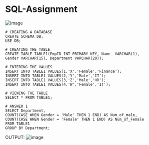 # SQL-Assignment

![image](https://user-images.githubusercontent.com/120089356/218325548-d4b9d5da-9388-4a32-bb32-c1efb9bd77af.png)

```
# CREATING A DATABASE
CREATE SCHEMA DB;
USE DB;

# CREATING THE TABLE
CREATE TABLE TABLE1(EmpID INT PRIMARY KEY, Name_ VARCHAR(1),
Gender VARCHAR(15), Department VARCHAR(20));

# ENTERING THE VALUES
INSERT INTO TABLE1 VALUES(1,'X','Female','Finance');
INSERT INTO TABLE1 VALUES(2,'Y','Male','IT');
INSERT INTO TABLE1 VALUES(3,'Z','Male','HR');
INSERT INTO TABLE1 VALUES(4,'W','Female','IT');

# VIEWING THE TABLE
SELECT * FROM TABLE1;

# ANSWER 1
SELECT Department,
COUNT(CASE WHEN Gender = 'Male' THEN 1 END) AS Num_of_male,
COUNT(CASE WHEN Gender = 'Female' THEN 1 END) AS Num_of_Female
FROM TABLE1
GROUP BY Department;
```

OUTPUT:
![image](https://user-images.githubusercontent.com/120089356/218325697-48a2cbea-e728-4bc7-a3bc-4c29cf542a97.png)
